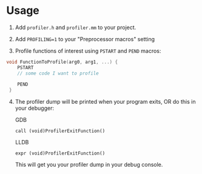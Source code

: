 # Usage

1. Add `profiler.h` and `profiler.mm` to your project.

2. Add `PROFILING=1` to your "Preprocessor macros" setting

3. Profile functions of interest using `PSTART` and `PEND` macros:

  ```objective-c
  void FunctionToProfile(arg0, arg1, ...) {
      PSTART
      // some code I want to profile
     
      PEND
   } 
  ```

  

4. The profiler dump will be printed when your program exits, OR do this in your debugger:

    GDB
    ```
    call (void)ProfilerExitFunction()
    ```
    
    LLDB
    ```
    expr (void)ProfilerExitFunction()
    ```

    This will get you your profiler dump in your debug console.
